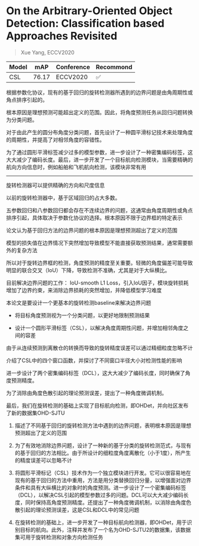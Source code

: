 # On the Arbitrary-Oriented Object Detection: Classification based Approaches Revisited

> Xue Yang, ECCV2020

|Model|mAP|Conference|Recommond|
|-----|---|--|---|
|CSL|76.17|ECCV2020|:white_check_mark:|

根据参数化协议，现有的基于回归的旋转检测器所遇到的边界问题是由角周期性或角点排序引起的。

根本原因是理想预测可能超出定义的范围。因此，将角度预测任务从回归问题转换为分类问题。

对于由此产生的圆分布角度分类问题，首先设计了一种圆平滑标记技术来处理角度的周期性，并提高了对相邻角度的容错性。

为了通过圆形平滑标签减少过多的模型参数，进一步设计了一种密集编码标签，这大大减少了编码长度。最后，进一步开发了一个目标航向检测模块，当需要精确的航向方向信息时，例如船舶和飞机航向检测，该模块非常有用

---

旋转检测器可以提供精确的方向和尺度信息

以前的旋转检测器中，基于区域回归的占大多数。

五参数回归和八参数回归都会存在不连续边界的问题，这通常由角度周期性或角点排序引起，具体取决于参数化协议的选择。根本原因不限于边界框的特定表示

论文认为基于回归方法的边界问题的根本原因是理想预测超出了定义的范围

模型的损失值在边界情况下突然增加导致模型不能直接获取预测结果，通常需要额外的复杂方法

所以对于旋转边界框的检测，角度预测的精度至关重要。轻微的角度偏差可能导致明显的联合交叉（IoU）下降，导致检测不准确，尤其是对于大纵横比。

目前解决边界问题的工作： IoU-smooth L1 Loss，引入IoU因子，模块旋转损耗增加了边界约束，来消除边界损耗的突然增加，并降低模型学习难度

本论文是要设计一个更基本的旋转检测baseline来解决边界问题

- 将目标角度预测视为一个分类问题，以更好地限制预测结果

- 设计一个圆形平滑标签（CSL），以解决角度周期性问题，并增加相邻角度之间的容差

由于从连续预测到离散仓的转换而导致的旋转精度误差可以通过精细粒度忽略不计

介绍了CSL中的四个窗口函数，并探讨了不同窗口半径大小对检测性能的影响

进一步设计了两个密集编码标签（DCL），这大大减少了编码长度，同时确保了角度预测精度。

为了消除由角度色散引起的理论预测误差，提出了一种角度微调机制。

最后，我们在旋转检测的基础上实现了目标航向检测，即OHDet，并向社区发布了新的数据集OHD-SJTU

1. 描述了不同基于回归的旋转检测方法中遇到的边界问题，表明根本原因是理想预测超出了定义的范围

2. 为了有效地消除边界问题，设计了一种新的基于分类的旋转检测范式，与现有的基于回归的方法相比。由于所设计的细粒度角度离散化（小于1度），所产生的精度误差可以忽略不计

3. 将圆形平滑标记（CSL）技术作为一个独立模块进行开发。它可以很容易地在现有的基于回归的方法中重用，方法是用分类替换回归分量，以增强面对边界条件和具有大纵横比的对象时的角度预测。进一步设计了一个密集编码标签（DCL），以解决CSL引起的模型参数过多的问题。DCL可以大大减少编码长度，同时保持高角度预测精度。还提出了一种角度微调机制，以消除由角度色散引起的理论预测误差，这是CSL和DCL中的常见问题

4. 在旋转检测的基础上，进一步开发了一种目标航向检测器，即OHDet，用于识别目标的航向。此外，注释并发布了一个名为OHD-SJTU2的数据集，该数据集可用于旋转检测和对象方向检测任务
